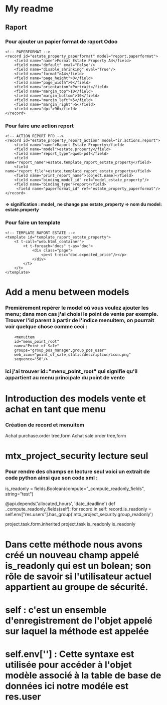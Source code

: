 # My readme

## Raport
### Pour ajouter un papier format de raport Odoo
    <!-- PAPERFORMAT -->
    <record id="estate_property_paperformat" model="report.paperformat">
        <field name="name">Format Estate Property A4</field>
        <field name="default" eval="False"/>
        <field name="disable_shrinking" eval="True"/>
        <field name="format">A4</field>
        <field name="page_height">0</field>
        <field name="page_width">0</field>
        <field name="orientation">Portrait</field>
        <field name="margin_top">10</field>
        <field name="margin_bottom">10</field>
        <field name="margin_left">5</field>
        <field name="margin_right">5</field>
        <field name="dpi">96</field>
    </record>

### Pour faire une action report

    <!-- ACTION REPORT PFD -->
    <record id="estate_property_report_action" model="ir.actions.report">
        <field name="name">Raport Estate Property</field>
        <field name="model">estate.property</field>
        <field name="report_type">qweb-pdf</field>
        <field name="report_name">estate.template_raport_estate_property</field>
        <field name="report_file">estate.template_raport_estate_property</field>
        <field name="print_report_name">(object.name)</field>
        <field name="binding_model_id" ref="model_estate_property"/>
        <field name="binding_type">report</field>
         <field name="paperformat_id" ref="estate_property_paperformat"/>
    </record>
####  <field name="binding_model_id" ref="model_estate_property"/> => signification : model_ ne change pas estate_property => nom du model: estate.property 

### Pour faire un template

    <!-- TEMPLATE RAPORT ESTATE -->
    <template id="template_raport_estate_property">
        <t t-call="web.html_container">
            <t t-foreach="docs" t-as="doc">
                <div class="page">
                    <p><t t-esc="doc.expected_price"/></p>
                </div>
            </t>
        </t>
    </template>

# Add a menu between models
### Premièrement repérer le model où vous voulez ajouter les menu; dans mon cas j'ai choisi le point de vente par exemple. Trouver l'id parent à partir de l'indice menuitem, on pourrait voir quelque chose comme ceci : 

        <menuitem
        id="menu_point_root"
        name="Point of Sale"
        groups="group_pos_manager,group_pos_user"
        web_icon="point_of_sale,static/description/icon.png"
        sequence="50"/>
### ici j'ai trouver id="menu_point_root" qui signifie qu'il appartient au menu principale du point de vente

# Introduction des models vente et achat en tant que menu
### Création de record et menuitem

<?xml version="1.0" encoding="utf-8"?>
<odoo>

   <record id="mtx_action_purchase_order" model="ir.actions.act_window">
        <field name="name">Achat</field>
        <field name="res_model">purchase.order</field>
        <field name="view_mode">tree,form</field>
   </record>

 <record id="mtx_action_sale_order" model="ir.actions.act_window">
    <field name="name">Achat</field>
    <field name="res_model">sale.order</field>
    <field name="view_mode">tree,form</field>
 </record>

   <menuitem id="menu_pos_purchacse_settings"
        name="Achat"
        parent="point_of_sale.menu_point_root"
        action="mtx_action_purchase_order"
        groups="base.group_system"/>

   <menuitem id="menu_pos_sale_settings"
        name="Vente"
        parent="point_of_sale.menu_point_root"
        action="mtx_action_sale_order"
        groups="base.group_system"/>

</odoo>


# mtx_project_security lecture seul
### Pour rendre des champs en lecture seul voici un extrait de code python ainsi que son code xml : 

is_readonly = fields.Boolean(compute="_compute_readonly_fields", string="test")


@api.depends('allocated_hours', 'date_deadline')
def _compute_readonly_fields(self):
    for record in self:
       record.is_readonly = self.env["res.users"].has_group('mtx_project_security.group_readonly')




<?xml version='1.0' encoding='utf-8'?>
<odoo>
    <record model="ir.ui.view" id="view_task_form2_inherited">
        <field name="name">project.task.form.inherited</field>
        <field name="model">project.task</field>
        <field name="inherit_id" ref="project.view_task_form2" />
        <field name="arch" type="xml">
            <xpath expr="//field[@name='date_deadline']" position="after">
                <field name="is_readonly" invisible='1'/>
            </xpath>
            <xpath expr="//field[@name='date_deadline']" position="attributes">
                <attribute name="readonly">is_readonly</attribute>
            </xpath>
           <xpath expr="//field[@name='allocated_hours']" position="after">
                <field name="is_readonly" invisible='1'/>
            </xpath>
            <xpath expr="//field[@name='allocated_hours']" position="attributes">
                <attribute name="readonly">is_readonly</attribute>
            </xpath>
        </field>     
    </record>

</odoo>

# Dans cette méthode nous avons créé un nouveau champ appelé is_readonly qui est un bolean; son rôle de savoir si l'utilisateur actuel appartient au groupe de sécurité.
# self : c'est un ensemble d'enregistrement de l'objet appelé sur laquel la méthode est appelée
# self.env[''] : Cette syntaxe est utilisée pour accéder à l'objet modèle associé à la table de base de données ici notre modéle est res.user
